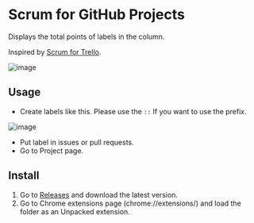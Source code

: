# Scrum for GitHub Projects

Displays the total points of labels in the column.

Inspired by [Scrum for Trello](https://chrome.google.com/webstore/detail/scrum-for-trello/jdbcdblgjdpmfninkoogcfpnkjmndgje/reviews).

![image](https://user-images.githubusercontent.com/236607/43137294-755d7026-8f86-11e8-929d-fedecc7a955b.png)

## Usage

- Create labels like this. Please use the `::` If you want to use the prefix.

![image](https://user-images.githubusercontent.com/236607/43138019-95a2f8cc-8f88-11e8-97ce-ec21b014dadc.png)

- Put label in issues or pull requests.
- Go to Project page.

## Install

1. Go to [Releases](https://github.com/hikarock//releases) and download the latest version.
2. Go to Chrome extensions page (chrome://extensions/) and load the folder as an Unpacked extension.


